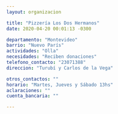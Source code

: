 ```yaml
---
layout: organizacion

title: "Pizzería Los Dos Hermanos"
date: 2020-04-20 00:01:13 -0300

departamento: "Montevideo"
barrio: "Nuevo París"
actividades: "Olla"
necesidades: "Reciben donaciones"
telefono_contacto: "23071388"
direccion: "Turubí y Carlos de la Vega"

otros_contactos: ""
horario: "Martes, Jueves y Sábado 13hs"
aclaraciones: ""
cuenta_bancaria: ""

---
```

